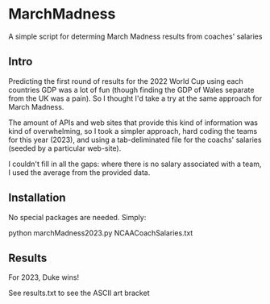 # MarchMadness
A simple script for determing March Madness results from coaches' salaries


## Intro

Predicting the first round of results for the 2022 World Cup using each countries GDP was a lot of fun (though finding the GDP of Wales separate from the UK was a pain).  So I thought I'd take a try at the same approach for March Madness.

The amount of APIs and web sites that provide this kind of information was kind of overwhelming, so I took a simpler approach, hard coding the teams for this year (2023), and using a tab-deliminated file for the coachs' salaries (seeded by a particular web-site).

I couldn't fill in all the gaps: where there is no salary associated with a team, I used the average from the provided data.

## Installation

No special packages are needed.  Simply:

python marchMadness2023.py NCAACoachSalaries.txt

## Results

For 2023, Duke wins!

See results.txt to see the ASCII art bracket

